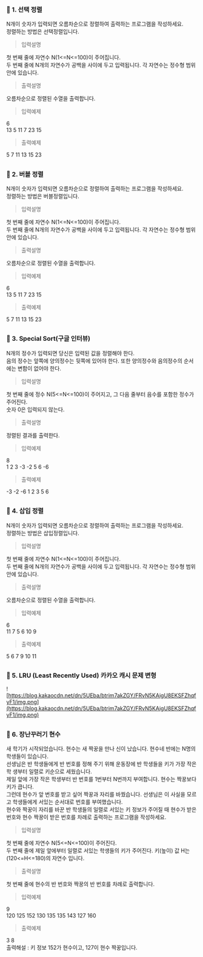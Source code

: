 ### 🐯 1. 선택 정렬

N개이 숫자가 입력되면 오름차순으로 정렬하여 출력하는 프로그램을 작성하세요.  
정렬하는 방법은 선택정렬입니다.

> 입력설명

첫 번째 줄에 자연수 N(1<=N<=100)이 주어집니다.  
두 번째 줄에 N개의 자연수가 공백을 사이에 두고 입력됩니다. 각 자연수는 정수형 범위 안에 있습니다.

> 출력설명

오름차순으로 정렬된 수열을 출력합니다.

> 입력예제

6  
13 5 11 7 23 15

> 출력예제

5 7 11 13 15 23

##

### 🐯 2. 버블 정렬

N개이 숫자가 입력되면 오름차순으로 정렬하여 출력하는 프로그램을 작성하세요.  
정렬하는 방법은 버블정렬입니다.

> 입력설명

첫 번째 줄에 자연수 N(1<=N<=100)이 주어집니다.  
두 번째 줄에 N개의 자연수가 공백을 사이에 두고 입력됩니다. 각 자연수는 정수형 범위 안에 있습니다.

> 출력설명

오름차순으로 정렬된 수열을 출력합니다.

> 입력예제

6  
13 5 11 7 23 15

> 출력예제

5 7 11 13 15 23

##

### 🐯 3. Special Sort(구글 인터뷰)

N개의 정수가 입력되면 당신은 입력된 값을 정렬해야 한다.  
음의 정수는 앞쪽에 양의정수는 뒷쪽에 있어야 한다. 또한 양의정수와 음의정수의 순서에는 변함이 없어야 한다.

> 입력설명

첫 번째 줄에 정수 N(5<=N<=100)이 주어지고, 그 다음 줄부터 음수를 포함한 정수가 주어진다.  
숫자 0은 입력되지 않는다.

> 출력설명

정렬된 결과를 출력한다.

> 입력예제

8  
1 2 3 -3 -2 5 6 -6

> 출력예제

-3 -2 -6 1 2 3 5 6

##

### 🐯 4. 삽입 정렬

N개이 숫자가 입력되면 오름차순으로 정렬하여 출력하는 프로그램을 작성하세요.  
정렬하는 방법은 삽입정렬입니다.

> 입력설명

첫 번째 줄에 자연수 N(1<=N<=100)이 주어집니다.  
두 번째 줄에 N개의 자연수가 공백을 사이에 두고 입력됩니다. 각 자연수는 정수형 범위 안에 있습니다.

> 출력설명

오름차순으로 정렬된 수열을 출력합니다.

> 입력예제

6  
11 7 5 6 10 9

> 출력예제

5 6 7 9 10 11

##

### 🐯 5. LRU (Least Recently Used) 카카오 캐시 문제 변형

![https://blog.kakaocdn.net/dn/5UEba/btrim7akZGY/FRvN5KAigU8EKSFZhqfyF1/img.png](https://blog.kakaocdn.net/dn/5UEba/btrim7akZGY/FRvN5KAigU8EKSFZhqfyF1/img.png)

##

### 🐯 6. 장난꾸러기 현수

새 학기가 시작되었습니다. 현수는 새 짝꿍을 만나 신이 났습니다. 현수네 반에는 N명의 학생들이 있습니다.  
선생님은 반 학생들에게 반 번호를 정해 주기 위해 운동장에 반 학생들을 키가 가장 작은 학 생부터 일렬로 키순으로 세웠습니다.  
제일 앞에 가장 작은 학생부터 반 번호를 1번부터 N번까지 부여합니다. 현수는 짝꿍보다 키가 큽니다.  
그런데 현수가 앞 번호를 받고 싶어 짝꿍과 자리를 바꿨습니다. 선생님은 이 사실을 모르고 학생들에게 서있는 순서대로 번호를 부여했습니다.  
현수와 짝꿍이 자리를 바꾼 반 학생들의 일렬로 서있는 키 정보가 주어질 때 현수가 받은 번호와 현수 짝꿍이 받은 번호를 차례로 출력하는 프로그램을 작성하세요.

> 입력설명

첫 번째 줄에 자연수 N(5<=N<=100)이 주어진다.  
두 번째 줄에 제일 앞에부터 일렬로 서있는 학생들의 키가 주어진다. 키(높이) 값 H는 (120<=H<=180)의 자연수 입니다.

> 출력설명

첫 번째 줄에 현수의 반 번호와 짝꿍의 반 번호를 차례로 출력합니다.

> 입력예제

9  
120 125 152 130 135 135 143 127 160

> 출력예제

3 8  
출력해설 : 키 정보 152가 현수이고, 127이 현수 짝꿍입니다.

##

